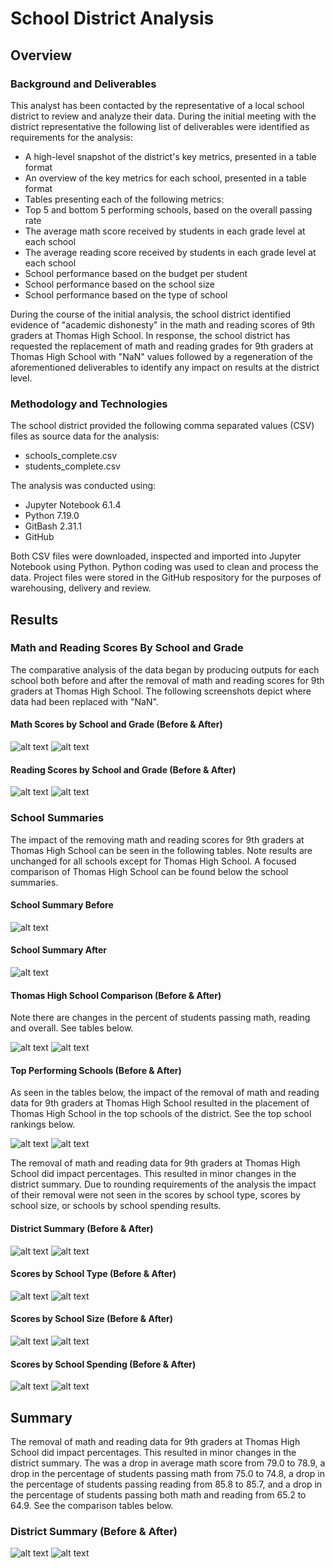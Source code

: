 # School District Analysis

## Overview

### Background and Deliverables
This analyst has been contacted by the representative of a local school district to review and analyze their data. During the initial meeting with the district representative the following list of deliverables were identified as requirements for the analysis: 

* A high-level snapshot of the district's key metrics, presented in a table format
* An overview of the key metrics for each school, presented in a table format
* Tables presenting each of the following metrics:
* Top 5 and bottom 5 performing schools, based on the overall passing rate
* The average math score received by students in each grade level at each school
* The average reading score received by students in each grade level at each school
* School performance based on the budget per student
* School performance based on the school size 
* School performance based on the type of school

During the course of the initial analysis, the school district identified evidence of "academic dishonesty" in the math and reading scores of 9th graders at Thomas High School. In response, the school district has requested the replacement of math and reading grades for 9th graders at Thomas High School with "NaN" values followed by a regeneration of the aforementioned deliverables to identify any impact on results at the district level.

### Methodology and Technologies

The school district provided the following comma separated values (CSV) files as source data for the analysis:
* schools_complete.csv
* students_complete.csv

The analysis was conducted using:
* Jupyter Notebook 6.1.4
* Python 7.19.0
* GitBash 2.31.1
* GitHub

Both CSV files were downloaded, inspected and imported into Jupyter Notebook using Python. Python coding was used to clean and process the data. Project files were stored in the GitHub respository for the purposes of warehousing, delivery and review.


## Results

### Math and Reading Scores By School and Grade

The comparative analysis of the data began by producing outputs for each school both before and after the removal of math and reading scores for 9th graders at Thomas High School. The following screenshots depict where data had been replaced with "NaN".

#### Math Scores by School and Grade (Before & After)

![alt text](https://github.com/geboweniii/School_District_Analysis/blob/main/Images/ByGrade_Summary_Math_Before.PNG?raw=true)
![alt text](https://github.com/geboweniii/School_District_Analysis/blob/main/Images/ByGrade_Summary_Math_After.PNG?raw=true)

#### Reading Scores by School and Grade (Before & After)

![alt text](https://github.com/geboweniii/School_District_Analysis/blob/main/Images/ByGrade_Summary_Reading_Before.PNG?raw=true)
![alt text](https://github.com/geboweniii/School_District_Analysis/blob/main/Images/ByGrade_Summary_Reading_After.PNG?raw=true)

### School Summaries
The impact of the removing math and reading scores for 9th graders at Thomas High School can be seen in the following tables. Note results are unchanged for all schools except for Thomas High School. A focused comparison of Thomas High School can be found below the school summaries.

#### School Summary Before

![alt text](https://github.com/geboweniii/School_District_Analysis/blob/main/Images/School_Summary_Before.PNG?raw=true)

#### School Summary After

![alt text](https://github.com/geboweniii/School_District_Analysis/blob/main/Images/School_Summary_After.PNG?raw=true)


#### Thomas High School Comparison (Before & After)

Note there are changes in the percent of students passing math, reading and overall. See tables below.

![alt text](https://github.com/geboweniii/School_District_Analysis/blob/main/Images/THS_Summary_Before.PNG?raw=true)
![alt text](https://github.com/geboweniii/School_District_Analysis/blob/main/Images/THS_Summary_After.PNG?raw=true)

#### Top Performing Schools (Before & After)

As seen in the tables below, the impact of the removal of math and reading data for 9th graders at Thomas High School resulted in the placement of Thomas High School in the top schools of the district. See the top school rankings below.

![alt text](https://github.com/geboweniii/School_District_Analysis/blob/main/Images/Top_Schools_Before.PNG?raw=true)
![alt text](https://github.com/geboweniii/School_District_Analysis/blob/main/Images/Top_Schools_After.PNG?raw=true)

The removal of math and reading data for 9th graders at Thomas High School did impact percentages. This resulted in minor changes in the district summary. Due to rounding requirements of the analysis the impact of their removal were not seen in the scores by school type, scores by school size, or schools by school spending results.

#### District Summary (Before & After)

![alt text](https://github.com/geboweniii/School_District_Analysis/blob/main/Images/District_Summary_Before.PNG?raw=true)
![alt text](https://github.com/geboweniii/School_District_Analysis/blob/main/Images/District_Summary_After.PNG?raw=true)

#### Scores by School Type (Before & After)

![alt text](https://github.com/geboweniii/School_District_Analysis/blob/main/Images/SchoolType_Before.PNG?raw=true)
![alt text](https://github.com/geboweniii/School_District_Analysis/blob/main/Images/SchoolType_After.PNG?raw=true)

#### Scores by School Size (Before & After)

![alt text](https://github.com/geboweniii/School_District_Analysis/blob/main/Images/Size_Before.PNG?raw=true)
![alt text](https://github.com/geboweniii/School_District_Analysis/blob/main/Images/Size_After.PNG?raw=true)

#### Scores by School Spending (Before & After)

![alt text](https://github.com/geboweniii/School_District_Analysis/blob/main/Images/Spending_Before.PNG?raw=true)
![alt text](https://github.com/geboweniii/School_District_Analysis/blob/main/Images/Spending_After.PNG?raw=true)


## Summary

The removal of math and reading data for 9th graders at Thomas High School did impact percentages. This resulted in minor changes in the district summary. The was a drop in average math score from 79.0 to 78.9, a drop in the percentage of students passing math from 75.0 to 74.8, a drop in the percentage of students passing reading from 85.8 to 85.7, and a drop in the percentage of students passing both math and reading from 65.2 to 64.9. See the comparison tables below.

### District Summary (Before & After)

![alt text](https://github.com/geboweniii/School_District_Analysis/blob/main/Images/District_Summary_Before.PNG?raw=true)
![alt text](https://github.com/geboweniii/School_District_Analysis/blob/main/Images/District_Summary_After.PNG?raw=true)
